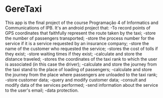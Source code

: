 # GereTaxi

This app is the final project of the course Programação 4 of Informatics and Communications of IPB.
It's an android project that:
  -To record points of GPS coordinates that faithfully represent the route taken by the taxi;
  -store the number of passengers transported;
  -store the process number for the service if it is a service requested by an insurance company;
  -store the name of the customer who requested the service;
  -stores the cost of tolls if they exist;
  -store waiting times if they exist;
  -calculate and store the distance traveled;
  -stores the coordinates of the taxi rank to which the user is associated (in this case the driver);
  -calculate and store the journey from the taxi stand to the place of loading of passengers; 
  -calculate and store the journey from the place where passengers are unloaded to the taxi rank;
  -store customer data;
  -query and modify customer data;
  -consult and modify data of the services performed;
  -send information about the service to the user's email;
  -data protection.
  
  

